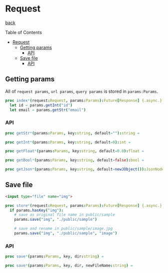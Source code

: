 Request
===
[back](../../README.md)

Table of Contents

<!--ts-->
   * [Request](#request)
      * [Getting params](#getting-params)
         * [API](#api)
      * [Save file](#save-file)
         * [API](#api-1)

<!-- Added by: root, at: Mon Apr 12 06:16:10 UTC 2021 -->

<!--te-->

## Getting params
All of `request params`, `url params`, `query params` is stored in `params:Params`.

```nim
proc index*(request:Request, params:Params):Future[Response] {.async.} =
  let id = params.getInt("id")
  let email = params.getStr("email")
```

### API
```nim
proc getStr*(params:Params, key:string, default=""):string =

proc getInt*(params:Params, key:string, default=0):int =

proc getFloat*(params:Params, key:string, default=0.0):float =

proc getBool*(params:Params, key:string, default=false):bool =

proc getJson*(params:Params, key:string, default=newJObject()):JsonNode =
```

## Save file

```html
<input type="file" name="img">
```

```nim
proc store*(request:Request, params:Params):Future[Response] {.async.} =
  if params.hasKey("img"):
    # save as original file name in public/sample
    params.save("img", "./public/sample")

    # save and rename in public/sample/image.jpg
    params.save("img", "./public/sample", "image")
```

### API
```nim
proc save*(params:Params, key, dir:string) =

proc save*(params:Params, key, dir, newFileName:string) =
```
